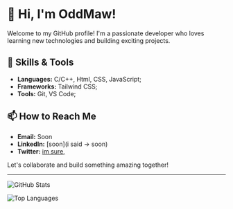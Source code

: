 # 👋 Hi, I'm OddMaw!

Welcome to my GitHub profile! I'm a passionate developer who loves learning new technologies and building exciting projects.

## 🔧 Skills & Tools
- **Languages:**  C/C++, Html, CSS, JavaScript;
- **Frameworks:** Tailwind CSS;
- **Tools:** Git, VS Code;

## 📫 How to Reach Me
- **Email:** Soon
- **LinkedIn:** [soon](i said -> soon)
- **Twitter:** [im sure,]()

Let's collaborate and build something amazing together!

---
![GitHub Stats](https://github-readme-stats.vercel.app/api?username=oddmaw&show_icons=true&theme=radical)

![Top Languages](https://github-readme-stats.vercel.app/api/top-langs/?username=oddmaw&layout=compact&theme=radical)
